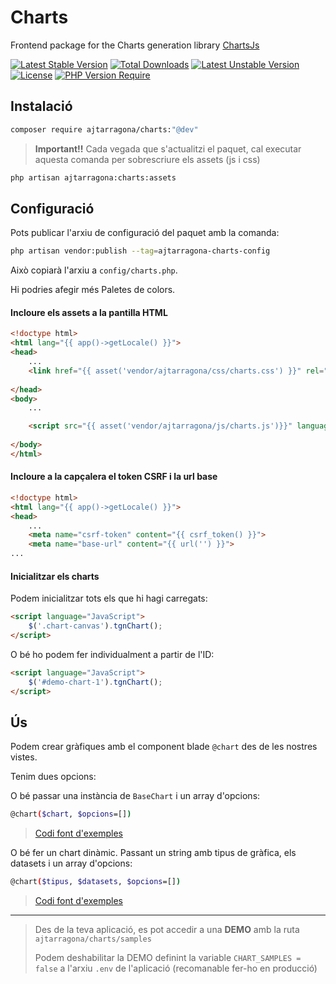 # Charts

Frontend package for the Charts generation library [ChartsJs](https://www.chartjs.org/)

[![Latest Stable Version](http://poser.pugx.org/ajtarragona/charts/v)](https://packagist.org/packages/ajtarragona/charts) [![Total Downloads](http://poser.pugx.org/ajtarragona/charts/downloads)](https://packagist.org/packages/ajtarragona/charts) [![Latest Unstable Version](http://poser.pugx.org/ajtarragona/charts/v/unstable)](https://packagist.org/packages/ajtarragona/charts) [![License](http://poser.pugx.org/ajtarragona/charts/license)](https://packagist.org/packages/ajtarragona/charts) [![PHP Version Require](http://poser.pugx.org/ajtarragona/charts/require/php)](https://packagist.org/packages/ajtarragona/charts)

## Instalació

```bash
composer require ajtarragona/charts:"@dev"
```

> **Important!!** Cada vegada que s'actualitzi el paquet, cal executar aquesta comanda per sobrescriure els assets (js i css)
```bash
php artisan ajtarragona:charts:assets
```


## Configuració

Pots publicar l'arxiu de configuració del paquet amb la comanda:

```bash
php artisan vendor:publish --tag=ajtarragona-charts-config
```

Això copiarà l'arxiu a `config/charts.php`.

Hi podries afegir més Paletes de colors.

#### Incloure els assets a la pantilla HTML
```html
<!doctype html>
<html lang="{{ app()->getLocale() }}">
<head>
	...
    <link href="{{ asset('vendor/ajtarragona/css/charts.css') }}" rel="stylesheet">
	
</head>
<body>
    ...

    <script src="{{ asset('vendor/ajtarragona/js/charts.js')}}" language="JavaScript"></script>
	
</body>
</html>
```


#### Incloure a la capçalera el token CSRF i la url base
```html
<!doctype html>
<html lang="{{ app()->getLocale() }}">
<head>
    ...
    <meta name="csrf-token" content="{{ csrf_token() }}">
	<meta name="base-url" content="{{ url('') }}">
...
```


#### Inicialitzar els charts
Podem inicialitzar tots els que hi hagi carregats:
```html
<script language="JavaScript">
	$('.chart-canvas').tgnChart();
</script>
```	
O bé ho podem fer individualment a partir de l'ID:
```html
<script language="JavaScript">
	$('#demo-chart-1').tgnChart();
</script>
```	


## Ús

Podem crear gràfiques amb el component blade `@chart`
des de les nostres vistes.

Tenim dues opcions:

O bé passar una instància de `BaseChart` i un array d'opcions:<br/>
```bash
@chart($chart, $opcions=[])
```

> [Codi font d'exemples](https://github.com/ajtarragona/charts/tree/main/src/Models/Samples) 


O bé fer un chart dinàmic. Passant un string amb tipus de gràfica, els datasets i un array d'opcions:

```bash
@chart($tipus, $datasets, $opcions=[])
```

> [Codi font d'exemples](https://github.com/ajtarragona/charts/tree/main/src/resources/views/samples)


---


> Des de la teva aplicació, es pot accedir a una **DEMO** amb la ruta `ajtarragona/charts/samples`
>
> Podem deshabilitar la DEMO definint la variable `CHART_SAMPLES = false` a l'arxiu `.env` de l'aplicació (recomanable fer-ho en producció)
